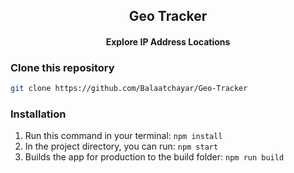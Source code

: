 
<div align="center">
  <h2 align = "center">Geo Tracker</h2>
  <h4 align = "center">Explore IP Address Locations</h4>

 
</div>



### Clone this repository
```bash
git clone https://github.com/Balaatchayar/Geo-Tracker
```

### Installation
 1. Run this command in your terminal: ```npm install```
 2. In the project directory, you can run: ``` npm start ```
 3. Builds the app for production to the build folder: ```npm run build```
